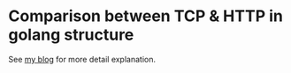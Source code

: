 # Comparison between TCP & HTTP in golang structure

See [my blog](https://colorfullife.ml/pages/diary/erics-daily-life/golang-programing-journey-day14-tcp-vs-http/) for more detail explanation.
